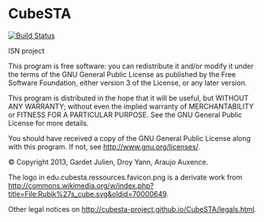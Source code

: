 CubeSTA
=======

[![Build Status](https://travis-ci.org/CubeSTA-Project/CubeSTA.svg)](https://travis-ci.org/CubeSTA-Project/CubeSTA)

ISN project

This program is free software: you can redistribute it and/or modify it under
the terms of the GNU General Public License as published by the Free Software
Foundation, either version 3 of the License, or any later version.

This program is distributed in the hope that it will be useful, but WITHOUT
ANY WARRANTY; without even the implied warranty of MERCHANTABILITY or FITNESS
FOR A PARTICULAR PURPOSE.  See the GNU General Public License for more details.

You should have received a copy of the GNU General Public License along with
this program.  If not, see <http://www.gnu.org/licenses/>.

© Copyright 2013, Gardet Julien, Droy Yann, Araujo Auxence.

The logo in edu.cubesta.ressources.favicon.png is a derivate work from
<http://commons.wikimedia.org/w/index.php?title=File:Rubik%27s_cube.svg&oldid=70000649>.

Other legal notices on <http://cubesta-project.github.io/CubeSTA/legals.html>.
